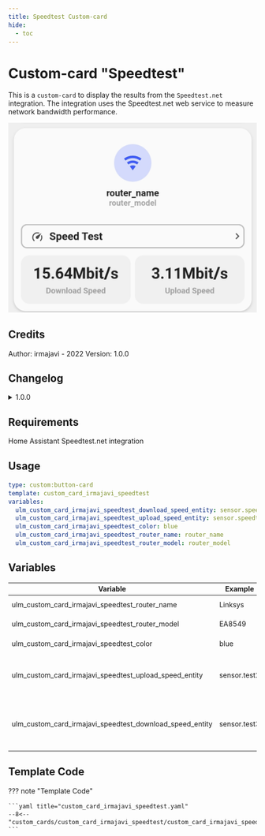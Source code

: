 ```yaml
---
title: Speedtest Custom-card
hide:
  - toc
---
```


<!-- markdownlint-disable MD046 -->

# Custom-card "Speedtest"

This is a `custom-card` to display the results from the `Speedtest.net` integration. The integration uses the Speedtest.net web service to measure network bandwidth performance.

![Screenshot](../../docs/assets/img/screenshot_irmajavi_speedtest_card.jpg)

## Credits

Author: irmajavi - 2022
Version: 1.0.0

## Changelog

<details>
<summary>1.0.0</summary>
Initial release
</details>

## Requirements

Home Assistant Speedtest.net integration

## Usage

```yaml
type: custom:button-card
template: custom_card_irmajavi_speedtest
variables:
  ulm_custom_card_irmajavi_speedtest_download_speed_entity: sensor.speedtest_download
  ulm_custom_card_irmajavi_speedtest_upload_speed_entity: sensor.speedtest_upload
  ulm_custom_card_irmajavi_speedtest_color: blue
  ulm_custom_card_irmajavi_speedtest_router_name: router_name
  ulm_custom_card_irmajavi_speedtest_router_model: router_model
```

## Variables

<table>
<thead>
  <tr>
    <th>Variable</th>
    <th>Example</th>
    <th>Required</th>
    <th>Explanation</th>
  </tr>
</thead>
<tbody>
  <tr>
    <td>ulm_custom_card_irmajavi_speedtest_router_name</td>
    <td>Linksys</td>
    <td>Yes</td>
    <td>Your router name</td>
  </tr>
  <tr>
    <td>ulm_custom_card_irmajavi_speedtest_router_model</td>
    <td>EA8549</td>
    <td>Yes</td>
    <td>Your router model</td>
  </tr>
  <tr>
    <td>ulm_custom_card_irmajavi_speedtest_color</td>
    <td>blue</td>
    <td>Yes</td>
    <td>The color of the icon</td>
  </tr>
  <tr>
    <td>ulm_custom_card_irmajavi_speedtest_upload_speed_entity</td>
    <td>sensor.test2</td>
    <td>Yes</td>
    <td>The upload sensor created by the integration</td>
  </tr>
  <tr>
    <td>ulm_custom_card_irmajavi_speedtest_download_speed_entity</td>
    <td>sensor.test3</td>
    <td>Yes</td>
    <td>The download sensor created by the integration</td>
  </tr>
</tbody>
</table>

## Template Code

??? note "Template Code"

    ```yaml title="custom_card_irmajavi_speedtest.yaml"
    --8<-- "custom_cards/custom_card_irmajavi_speedtest/custom_card_irmajavi_speedtest.yaml"
    ```
